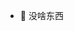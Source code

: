 - 👋 没啥东西

<!---
J-Z-T-S/J-Z-T-S is a ✨ special ✨ repository because its `README.md` (this file) appears on your GitHub profile.
You can click the Preview link to take a look at your changes.
--->
